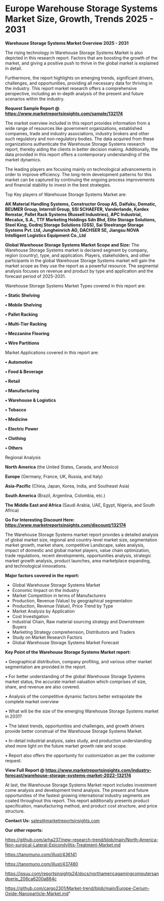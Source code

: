  # Europe Warehouse Storage Systems Market Size, Growth, Trends 2025 - 2031

<Strong> Warehouse Storage Systems Market Overview 2025 - 2031</strong>

The rising technology in Warehouse Storage Systems Market is also depicted in this research report. Factors that are boosting the growth of the market, and giving a positive push to thrive in the global market is explained in detail.

Furthermore, the report highlights on emerging trends, significant drivers, challenges, and opportunities, providing all necessary data for thriving in the industry. This report market research offers a comprehensive perspective, including an in-depth analysis of the present and future scenarios within the industry.

<strong>Request Sample Report @ <a href=https://www.marketreportsinsights.com/sample/132174>https://www.marketreportsinsights.com/sample/132174</a></strong>

The market overview included in this report provides information from a wide range of resources like government organizations, established companies, trade and industry associations, industry brokers and other such regulatory and non-regulatory bodies. The data acquired from these organizations authenticate the Warehouse Storage Systems research report, thereby aiding the clients in better decision making. Additionally, the data provided in this report offers a contemporary understanding of the market dynamics.

The leading players are focusing mainly on technological advancements in order to improve efficiency. The long-term development patterns for this market can be captured by continuing the ongoing process improvements and financial stability to invest in the best strategies.

Top Key players of Warehouse Storage Systems Market are:

<strong>AK Material Handling Systems, Constructor Group AS, Daifuku, Dematic, BEUMER Group, Interroll Group, SSI SCHAEFER, Vanderlande, Kardex Remstar, Pallet Rack Systems (Russell Industries), APC Industrial, Mecalux, S.A., TTF Marketing Holdings Sdn Bhd, Elite Storage Solutions, Steel King, Godrej Storage Solutions (GSS), Sai Steelrange Storage Systems Pvt. Ltd, Jungheinrich AG, DACHSER SE, Jiangsu NOVA Intelligent Logistics Equipment Co.,Ltd</strong>

<strong><b>Global Warehouse Storage Systems Market Scope and Size:</b></strong>
The Warehouse Storage Systems market is declared segment by company, region (country), type, and application. Players, stakeholders, and other participants in the global Warehouse Storage Systems market will gain the market scope as they use the report as a powerful resource. The segmental analysis focuses on revenue and product by type and application and the forecast period of 2025-2031.

Warehouse Storage Systems Market Types covered in this report are:

<strong>• Static Shelving

• Mobile Shelving

• Pallet Racking

• Multi-Tier Racking

• Mezzanine Flooring

• Wire Partitions</strong>

Market Applications covered in this report are:

<strong>• Automotive

• Food & Beverage

• Retail

• Manufacturing

• Warehouse & Logistics

• Tobacco

• Medicine

• Electric Power

• Clothing

• Others</strong> 

Regional Analysis

<strong>North America</strong> (the United States, Canada, and Mexico)

<strong>Europe</strong> (Germany, France, UK, Russia, and Italy)

<strong>Asia-Pacific</strong> (China, Japan, Korea, India, and Southeast Asia)

<strong>South America</strong> (Brazil, Argentina, Colombia, etc.)

<strong>The Middle East and Africa</strong> (Saudi Arabia, UAE, Egypt, Nigeria, and South Africa)

<strong>Go For Interesting Discount Here: <a href=https://www.marketreportsinsights.com/discount/132174>https://www.marketreportsinsights.com/discount/132174</a></strong>

The Warehouse Storage Systems market report provides a detailed analysis of global market size, regional and country-level market size, segmentation market growth, market share, competitive Landscape, sales analysis, impact of domestic and global market players, value chain optimization, trade regulations, recent developments, opportunities analysis, strategic market growth analysis, product launches, area marketplace expanding, and technological innovations.

<strong><b>Major factors covered in the report:</b></strong>
<ul>
  <li>Global Warehouse Storage Systems Market </li>
  <li>Economic Impact on the Industry</li>
  <li>Market Competition in terms of Manufacturers</li>
  <li>Production, Revenue (Value) by geographical segmentation</li>
  <li>Production, Revenue (Value), Price Trend by Type</li>
  <li>Market Analysis by Application</li>
  <li>Cost Investigation</li>
  <li>Industrial Chain, Raw material sourcing strategy and Downstream Buyers</li>
  <li>Marketing Strategy comprehension, Distributors and Traders</li>
  <li>Study on Market Research Factors</li>
  <li>Global Warehouse Storage Systems Market Forecast</li>
</ul>

<strong><b>Key Point of the Warehouse Storage Systems Market report:</b></strong>

• Geographical distribution, company profiling, and various other market segmentation are provided in the report.

• For better understanding of the global Warehouse Storage Systems market status, the accurate market valuation which comprises of size, share, and revenue are also covered.

• Analysis of the competitive dynamic factors better extrapolate the complete market overview

• What will be the size of the emerging Warehouse Storage Systems market in 2031?

• The latest trends, opportunities and challenges, and growth drivers provide better construal of the Warehouse Storage Systems Market.

• In-detail industrial analysis, sales study, and production understanding shed more light on the future market growth rate and scope.

• Report also offers the opportunity for customization as per the customer request.

<strong><b>View Full Report @ <a href=https://www.marketreportsinsights.com/industry-forecast/warehouse-storage-systems-market-2022-132174>https://www.marketreportsinsights.com/industry-forecast/warehouse-storage-systems-market-2022-132174</a></b></strong>


At last, the Warehouse Storage Systems Market report includes investment come analysis and development trend analysis. The present and future opportunities of the fastest growing international industry segments are coated throughout this report. This report additionally presents product specification, manufacturing method, and product cost structure, and price structure.

<strong>Contact Us:</strong>
sales@marketreportsinsights.com

<strong>Our other reports:</strong>

<a href=https://github.com/arha237/new-research-trend/blob/main/North-America-Non-surgical-Lateral-Epicondylitis-Treatment-Market.md>https://github.com/arha237/new-research-trend/blob/main/North-America-Non-surgical-Lateral-Epicondylitis-Treatment-Market.md</a>

<a href=https://tanomuno.com/illust/436141>https://tanomuno.com/illust/436141</a>

<a href=https://tanomuno.com/illust/437480>https://tanomuno.com/illust/437480</a>

<a href=https://issuu.com/reportsinsights24/docs/northamericagamingcomputersandperip_206ca6200a884c>https://issuu.com/reportsinsights24/docs/northamericagamingcomputersandperip_206ca6200a884c</a>

<a href=https://github.com/cargo2301/Market-trend/blob/main/Europe-Cerium-Oxide-Nanoparticle-Market.md>https://github.com/cargo2301/Market-trend/blob/main/Europe-Cerium-Oxide-Nanoparticle-Market.md</a>"
